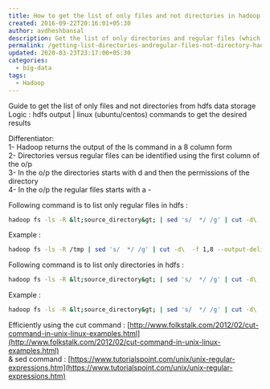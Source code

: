 ```yaml
---
title: How to get the list of only files and not directories in hadoop
created: 2016-09-22T20:16:01+05:30
author: avdheshbansal
description: Get the list of only directories and regular files (which are not directory) in hadoop hdfs data storage
permalink: /getting-list-directories-andregular-files-not-directory-hadoop.html
updated: 2020-03-23T23:17:00+05:30
categories:
  - big-data
tags:
  - Hadoop
---
```

Guide to get the list of only files and not directories from hdfs data storage  
Logic : hdfs output | linux (ubuntu/centos) commands to get the desired results

Differentiator:  
1- Hadoop returns the output of the ls command in a 8 column form  
2- Directories versus regular files can be identified using the first column of the o/p  
3- In the o/p the directories starts with d and then the permissions of the directory  
4- In the o/p the regular files starts with a -

Following command is to list only regular files in hdfs :

```bash
hadoop fs -ls -R &lt;source_directory&gt; | sed 's/  */ /g' | cut -d\  -f &lt;number_of_column_from_op&gt; --output-delimiter=&lt;output_to_delimit&gt; | grep ^- | cut -d, -f&lt;number_of_column_from_op&gt;
```


Example :

```bash
hadoop fs -ls -R /tmp | sed 's/  */ /g' | cut -d\  -f 1,8 --output-delimiter=',' | grep ^- | cut -d, -f2
```


Following command is to list only directories in hdfs :

```bash
hadoop fs -ls -R &lt;source_directory&gt; | sed 's/  */ /g' | cut -d\  -f &lt;number_of_column_from_op&gt; --output-delimiter=',' | grep ^d | cut -d, -f&lt;number_of_column_from_op&gt;
```


Example :

```bash
hadoop fs -ls -R &lt;source_directory&gt; | sed 's/  */ /g' | cut -d\  -f 1,8 --output-delimiter=',' | grep ^d | cut -d, -f2
```


Efficiently using the cut command : [http://www.folkstalk.com/2012/02/cut-command-in-unix-linux-examples.html](http://www.folkstalk.com/2012/02/cut-command-in-unix-linux-examples.html)  
& sed command : [https://www.tutorialspoint.com/unix/unix-regular-expressions.htm](https://www.tutorialspoint.com/unix/unix-regular-expressions.htm)
